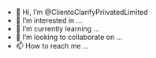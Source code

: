 - 👋 Hi, I’m @ClientoClarifyPriivatedLimited
- 👀 I’m interested in ...
- 🌱 I’m currently learning ...
- 💞️ I’m looking to collaborate on ...
- 📫 How to reach me ...

<!---
ClientoClarifyPriivatedLimited/ClientoClarifyPriivatedLimited is a ✨ special ✨ repository because its `README.md` (this file) appears on your GitHub profile.
You can click the Preview link to take a look at your changes.
--->
